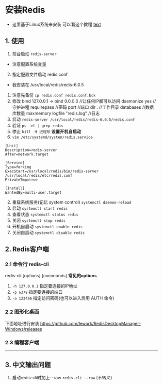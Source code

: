 # 安装Redis
+ 这里基于Linux系统来安装
可以看这个教程
[text](https://blog.csdn.net/qq_45784913/article/details/120678054)

## 1. 使用
1. 前台启动
`redis-server`
+ 注意配置系统变量
2. 指定配置文件启动
redis.conf
+ 我安装在 /usr/local/redis/redis-6.0.5
1. 注意先备份
`cp redis.conf redis.conf.bck`
2. 修改
bind 127.0.0.1 -> bind 0.0.0.0 //让任何IP都可以访问
daemonize yes //守护进程
requirepass //密码
port //端口
dir . //工作目录
databases //数据库数量
maxmemory 
logfile "redis.log" //日志
3. 启动
`redis-server /usr/local/redis/redis-6.0.5/redis.conf`
4. 验证
`ps -ef | grep redis`
5. 停止
`kill -9 进程号`
**设置开机自启动**
6. `vim /etc/systemd/system/redis.service`
```
[Unit]
Description=redis-server
After=network.target

[Service]
Type=forking
ExecStart=/usr/local/redis/bin/redis-server /usr/local/redis/etc/redis.conf
PrivateTmp=true

[Install]
WantedBy=multi-user.target
```
2. 重载系统服务(记忆 system control)
`systemctl daemon-reload`
3. 启动
`systemctl start redis`
4. 查看状态
`systemctl status redis`
5. 关闭
`systemctl stop redis`
6. 开机自启动
`systemctl enable redis`
7. 关闭自启动
`systemctl disable redis`

## 2. Redis客户端
### 2.1 命令行 redis-cli
redis-cli [options] [commonds]
**常见的options**
1. `-h 127.0.0.1` 指定要连接的IP地址
2. `-p 6379` 指定要连接的端口
3. `-a 123456` 指定访问密码(也可以进入后用 AUTH 命令)
### 2.2 图形化桌面
下面地址进行安装
https://github.com/lework/RedisDesktopManager-Windows/releases
### 2.3 编程客户端

***

## 3. 中文输出问题
1. 启动redis-cli时加上--raw
`redis-cli --raw` (不转义)